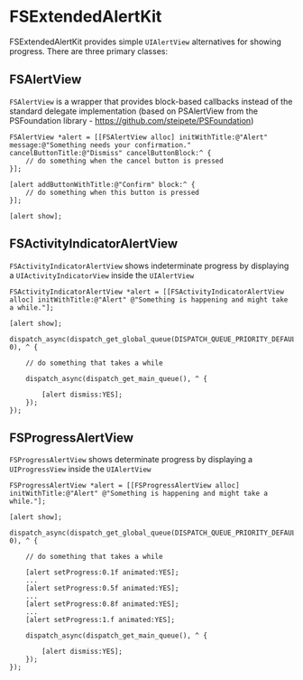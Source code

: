 # FSExtendedAlertKit

FSExtendedAlertKit provides simple ```UIAlertView``` alternatives for showing progress. There are three primary classes:

## FSAlertView

```FSAlertView``` is a wrapper that provides block-based callbacks instead of the standard delegate implementation (based on PSAlertView from the PSFoundation library - https://github.com/steipete/PSFoundation)

    FSAlertView *alert = [[FSAlertView alloc] initWithTitle:@"Alert" message:@"Something needs your confirmation." cancelButtonTitle:@"Dismiss" cancelButtonBlock:^ {
        // do something when the cancel button is pressed
    }];
    
    [alert addButtonWithTitle:@"Confirm" block:^ {
        // do something when this button is pressed
    }];
    
    [alert show];

## FSActivityIndicatorAlertView

```FSActivityIndicatorAlertView``` shows indeterminate progress by displaying a ```UIActivityIndicatorView``` inside the ```UIAlertView```

    FSActivityIndicatorAlertView *alert = [[FSActivityIndicatorAlertView alloc] initWithTitle:@"Alert" @"Something is happening and might take a while."];
    
    [alert show];
    
    dispatch_async(dispatch_get_global_queue(DISPATCH_QUEUE_PRIORITY_DEFAULT, 0), ^ {
        
        // do something that takes a while
        
        dispatch_async(dispatch_get_main_queue(), ^ {
            
            [alert dismiss:YES];
        });
    });

## FSProgressAlertView

```FSProgressAlertView``` shows determinate progress by displaying a ```UIProgressView``` inside the ```UIAlertView```

    FSProgressAlertView *alert = [[FSProgressAlertView alloc] initWithTitle:@"Alert" @"Something is happening and might take a while."];
    
    [alert show];
    
    dispatch_async(dispatch_get_global_queue(DISPATCH_QUEUE_PRIORITY_DEFAULT, 0), ^ {
        
        // do something that takes a while

        [alert setProgress:0.1f animated:YES];
        ...
        [alert setProgress:0.5f animated:YES];
        ...
        [alert setProgress:0.8f animated:YES];
        ...
        [alert setProgress:1.f animated:YES];
        
        dispatch_async(dispatch_get_main_queue(), ^ {
            
            [alert dismiss:YES];
        });
    });